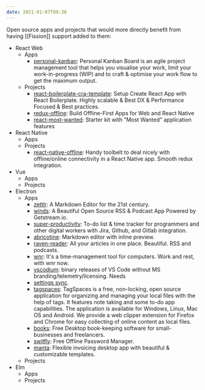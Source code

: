 ```yaml
---
date: 2021-01-07T09:30
---
```


Open source apps and projects that would more directly benefit from having
[[Fission]] support added to them:

- React Web
  - Apps
    - [personal-kanban](https://github.com/nishantpainter/personal-kanban):
      Personal Kanban Board is an agile project management tool that helps you
      visualise your work, limit your work-in-progress (WIP) and to craft &
      optimise your work flow to get the maximum output.
  - Projects
    - [react-boilerplate-cra-template](https://github.com/react-boilerplate/react-boilerplate-cra-template):
      Setup Create React App with React Boilerplate. Highly scalable & Best DX
      & Performance Focused & Best practices.
    - [redux-offline](https://github.com/redux-offline/redux-offline): Build
      Offline-First Apps for Web and React Native
    - [react-most-wanted](https://github.com/TarikHuber/react-most-wanted):
      Starter kit with "Most Wanted" application features
- React Native
  - Apps
  - Projects
    - [react-native-offline](https://github.com/rgommezz/react-native-offline):
      Handy toolbelt to deal nicely with offline/online connectivity in a React
      Native app. Smooth redux integration.
- Vue
  - Apps
  - Projects
- Electron
  - Apps
    - [zettlr](https://github.com/Zettlr/Zettlr): A Markdown Editor for the
      21st century.
    - [winds](https://github.com/GetStream/Winds): A Beautiful Open Source RSS
      & Podcast App Powered by Getstream.io.
    - [super-productivity](https://github.com/johannesjo/super-productivity):
      To-do list & time tracker for programmers and other digital workers with
      Jira, Github, and Gitlab integration.
    - [abricotine](https://github.com/brrd/abricotine): Markdown editor with
      inline preview.
    - [raven-reader](https://github.com/hello-efficiency-inc/raven-reader): All
      your articles in one place. Beautiful. RSS and podcasts.
    - [wnr](https://github.com/RoderickQiu/wnr): It's a time-management tool
      for computers. Work and rest, with wnr now.
    - [vscodium](https://github.com/VSCodium/vscodium): binary releases of VS
      Code without MS branding/telemetry/licensing. Needs
    - [settings sync](https://github.com/VSCodium/vscodium/issues/482).
    - [tagspaces](https://github.com/tagspaces/tagspaces): TagSpaces is a free,
      non-locking, open source application for organizing and managing your
      local files with the help of tags. It features note taking and some to-do
      app capabilities. The application is available for Windows, Linux, Mac OS
      and Android. We provide a web clipper extension for Firefox and Chrome
      for easy collecting of online content as local files.
    - [books](https://github.com/frappe/books): Free Desktop book-keeping
      software for small-businesses and freelancers.
    - [switfly](https://github.com/swiftyapp/swifty): Free Offline Password
      Manager.
    - [manta](https://github.com/hql287/Manta): Flexible invoicing desktop app
      with beautiful & customizable templates.
  - Projects
- Elm
  - Apps
  - Projects
